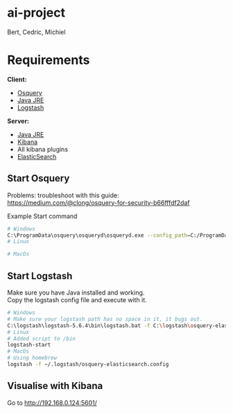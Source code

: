 # ai-project
Bert, Cedric, Michiel

# Requirements
**Client:** 
- [Osquery](https://osquery.io/downloads/)
- [Java JRE](https://java.com/en/download/win10.jsp)
- [Logstash](https://www.elastic.co/downloads/logstash)

**Server:**
- [Java JRE](https://java.com/en/download/win10.jsp)
- [Kibana](https://www.elastic.co/downloads/kibana)
- All kibana plugins
- [ElasticSearch](https://www.elastic.co/products/elasticsearch)

## Start Osquery
Problems: troubleshoot with this guide: https://medium.com/@clong/osquery-for-security-b66fffdf2daf

Example Start command
```bash
# Windows
C:\ProgramData\osquery\osqueryd\osqueryd.exe --config_path=C:/ProgramData/osquery/osquery.conf  --verbose
# Linux

# MacOs
```

## Start Logstash
Make sure you have Java installed and working.  
Copy the logstash config file and execute with it.

```bash
# Windows
# Make sure your logstash path has no space in it, it bugs out.
C:\logstash\logstash-5.6.4\bin\logstash.bat -f C:\logstash\osquery-elasticsearch.conf
# Linux
# Added script to /bin
logstash-start  
# MacOs
# Using homebrew
logstash -f ~/.logstash/osquery-elasticsearch.config
```

## Visualise with Kibana
Go to http://192.168.0.124:5601/
